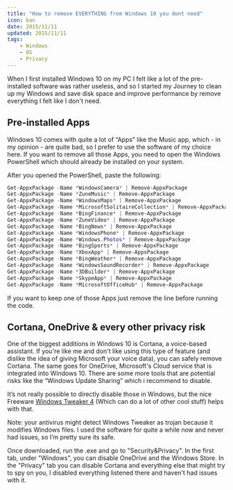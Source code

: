 ```yaml
---
title: "How to remove EVERYTHING from Windows 10 you dont need"
icon: ban
date: 2015/11/11
updated: 2015/11/11
tags:
    - Windows
    - OS
    - Privacy
---
```


When I first installed Windows 10 on my PC I felt like a lot of the
pre-installed software was rather useless, and so I started my Journey
to clean up my Windows and save disk space and improve performance by
remove everything I felt like I don't need.

<!-- more -->

## Pre-installed Apps

Windows 10 comes with quite a lot of “Apps” like the Music app, which -
in my opinion - are quite bad, so I prefer to use the software of my
choice here. If you want to remove all those Apps, you need to open the
Windows PowerShell which should already be installed on your system.

After you opened the PowerShell, paste the following:

```powershell
Get-AppxPackage -Name *WindowsCamera* | Remove-AppxPackage
Get-AppxPackage -Name *ZuneMusic* | Remove-AppxPackage
Get-AppxPackage -Name *WindowsMaps* | Remove-AppxPackage
Get-AppxPackage -Name *MicrosoftSolitaireCollection* | Remove-AppxPackage
Get-AppxPackage -Name *BingFinance* | Remove-AppxPackage
Get-AppxPackage -Name *ZuneVideo* | Remove-AppxPackage
Get-AppxPackage -Name *BingNews* | Remove-AppxPackage
Get-AppxPackage -Name *WindowsPhone* | Remove-AppxPackage
Get-AppxPackage -Name *Windows.Photos* | Remove-AppxPackage
Get-AppxPackage -Name *BingSports* | Remove-AppxPackage
Get-AppxPackage -Name *XboxApp* | Remove-AppxPackage
Get-AppxPackage -Name *BingWeather* | Remove-AppxPackage
Get-AppxPackage -Name *WindowsSoundRecorder* | Remove-AppxPackage
Get-AppxPackage -Name *3DBuilder* | Remove-AppxPackage
Get-AppxPackage -Name *SkypeApp* | Remove-AppxPackage
Get-AppxPackage -Name *MicrosoftOfficeHub* | Remove-AppxPackage
```

If you want to keep one of those Apps just remove the line before running the code.

## Cortana, OneDrive & every other privacy risk

One of the biggest additions in Windows 10 is Cortana, a voice-based
assistant. If you're like me and don't like using this type of feature
(and dislike the idea of giving Microsoft your voice data), you can
safely remove Cortana. The same goes for OneDrive, Microsoft's Cloud
service that is integrated into Windows 10. There are some more tools
that are potential risks like the “Windows Update Sharing” which i
recommend to disable.

It’s not really possible to directly disable those in Windows, but the
nice Freeware [Windows Tweaker 4] (Which can do a lot of other cool
stuff) helps with that.

Note: your antivirus might detect Windows Tweaker as trojan because it
modifies Windows files. I used the software for quite a while now and
never had issues, so I’m pretty sure its safe.

[windows tweaker 4]: http://www.thewindowsclub.com/ultimate-windows-tweaker-4-windows-10

Once downloaded, run the .exe and go to "Security&Privacy". In the first tab, under "Windows", you can disable OneDrive and the Windows Store. In the "Privacy" tab you can disable Cortana and everything else that might try to spy on you, I disabled everything listened there and haven't had issues with it.
